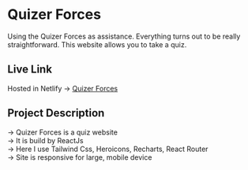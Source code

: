 
# Quizer Forces
Using the Quizer Forces as assistance. Everything turns out to be really straightforward. This website allows you to take a quiz.



## Live Link
Hosted in Netlify -> [Quizer Forces]()

## Project Description
-> Quizer Forces is a quiz website <br/>
-> It is build by ReactJs <br/>
-> Here I use Tailwind Css, Heroicons, Recharts, React Router <br/>
-> Site is responsive for large, mobile device <br/>